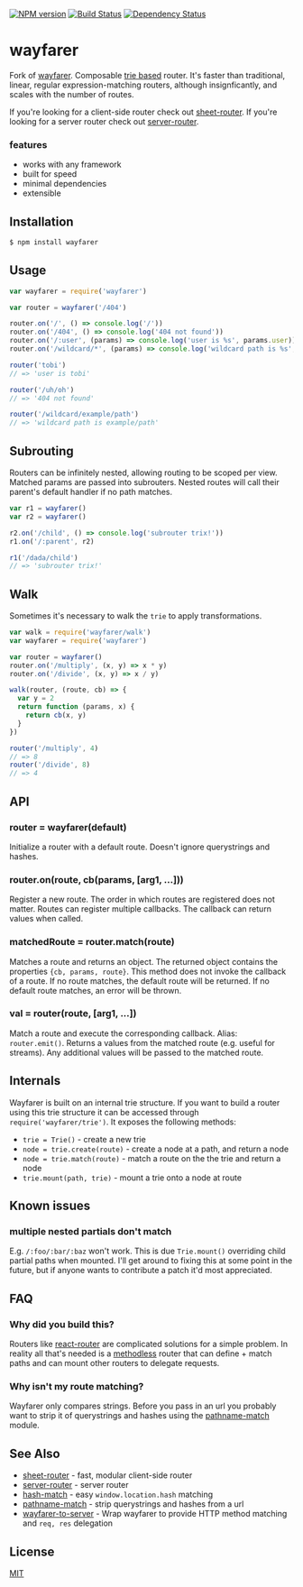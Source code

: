 [![NPM version][npm-image]][npm-url]
[![Build Status][build-image]][build-url]
[![Dependency Status][deps-image]][deps-url]
# wayfarer

Fork of [wayfarer].
Composable [trie based](https://en.wikipedia.org/wiki/Trie) router.  It's
faster than traditional, linear, regular expression-matching routers, although
insignficantly, and scales with the number of routes.

If you're looking for a client-side router check out
[sheet-router](https://github.com/yoshuawuyts/sheet-router). If you're looking
for a server router check out
[server-router](https://github.com/yoshuawuyts/server-router).

### features
- works with any framework
- built for speed
- minimal dependencies
- extensible

## Installation
```sh
$ npm install wayfarer
```

## Usage
```js
var wayfarer = require('wayfarer')

var router = wayfarer('/404')

router.on('/', () => console.log('/'))
router.on('/404', () => console.log('404 not found'))
router.on('/:user', (params) => console.log('user is %s', params.user))
router.on('/wildcard/*', (params) => console.log('wildcard path is %s', params.wildcard))

router('tobi')
// => 'user is tobi'

router('/uh/oh')
// => '404 not found'

router('/wildcard/example/path')
// => 'wildcard path is example/path'
```

## Subrouting
Routers can be infinitely nested, allowing routing to be scoped per view.
Matched params are passed into subrouters. Nested routes will call their
parent's default handler if no path matches.
```js
var r1 = wayfarer()
var r2 = wayfarer()

r2.on('/child', () => console.log('subrouter trix!'))
r1.on('/:parent', r2)

r1('/dada/child')
// => 'subrouter trix!'
```

## Walk
Sometimes it's necessary to walk the `trie` to apply transformations.
```js
var walk = require('wayfarer/walk')
var wayfarer = require('wayfarer')

var router = wayfarer()
router.on('/multiply', (x, y) => x * y)
router.on('/divide', (x, y) => x / y)

walk(router, (route, cb) => {
  var y = 2
  return function (params, x) {
    return cb(x, y)
  }
})

router('/multiply', 4)
// => 8
router('/divide', 8)
// => 4
```

## API
### router = wayfarer(default)
Initialize a router with a default route. Doesn't ignore querystrings and
hashes.

### router.on(route, cb(params, [arg1, ...]))
Register a new route. The order in which routes are registered does not matter.
Routes can register multiple callbacks. The callback can return values when
called.

### matchedRoute = router.match(route)
Matches a route and returns an object. The returned object contains the properties `{cb, params, route}`. This method does not invoke the callback of a route. If no route matches, the default route will be returned. If no default route matches, an error will be thrown.

### val = router(route, [arg1, ...])
Match a route and execute the corresponding callback. Alias: `router.emit()`.
Returns a values from the matched route (e.g. useful for streams). Any
additional values will be passed to the matched route.

## Internals
Wayfarer is built on an internal trie structure. If you want to build a router
using this trie structure it can be accessed through
`require('wayfarer/trie')`. It exposes the following methods:
- `trie = Trie()` - create a new trie
- `node = trie.create(route)` - create a node at a path, and return a node
- `node = trie.match(route)` - match a route on the the trie and return a node
- `trie.mount(path, trie)` - mount a trie onto a node at route

## Known issues
### multiple nested partials don't match
E.g. `/:foo/:bar/:baz` won't work. This is due `Trie.mount()` overriding child
partial paths when mounted. I'll get around to fixing this at some point in the
future, but if anyone wants to contribute a patch it'd most appreciated.

## FAQ
### Why did you build this?
Routers like [react-router](https://github.com/rackt/react-router) are
complicated solutions for a simple problem. In reality all that's needed is a
[methodless](http://www.w3.org/Protocols/rfc2616/rfc2616-sec9.html) router
that can define + match paths and can mount other routers to delegate requests.

### Why isn't my route matching?
Wayfarer only compares strings. Before you pass in an url you probably want to
strip it of querystrings and hashes using the
[pathname-match](https://github.com/yoshuawuyts/pathname-match) module.

## See Also
- [sheet-router](https://github.com/yoshuawuyts/sheet-router) - fast, modular
  client-side router
- [server-router](https://github.com/yoshuawuyts/server-router) - server router
- [hash-match](https://github.com/sethvincent/hash-match) - easy
  `window.location.hash` matching
- [pathname-match](https://github.com/yoshuawuyts/pathname-match) - strip
  querystrings and hashes from a url
- [wayfarer-to-server](https://github.com/yoshuawuyts/wayfarer-to-server) -
  Wrap wayfarer to provide HTTP method matching and `req, res` delegation

## License
[MIT](https://tldrlegal.com/license/mit-license)

[wayfarer]: https://npmjs.org/package/wayfarer

[npm-image]: https://img.shields.io/npm/v/@pirxpilot/wayfarer
[npm-url]: https://npmjs.org/package/@pirxpilot/wayfarer

[build-url]: https://github.com/pirxpilot/wayfarer/actions/workflows/check.yaml
[build-image]: https://img.shields.io/github/workflow/status/pirxpilot/wayfarer/check

[deps-image]: https://img.shields.io/librariesio/release/npm/@pirxpilot/wayfarer
[deps-url]: https://libraries.io/npm/@pirxpilot%2Fwayfarer
